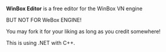 **WinBox Editor** is a free editor for the WinBox VN engine

BUT NOT FOR WeBox ENGINE!

You may fork it for your liking as long as you credit somewhere!

This is using .NET with C++.
